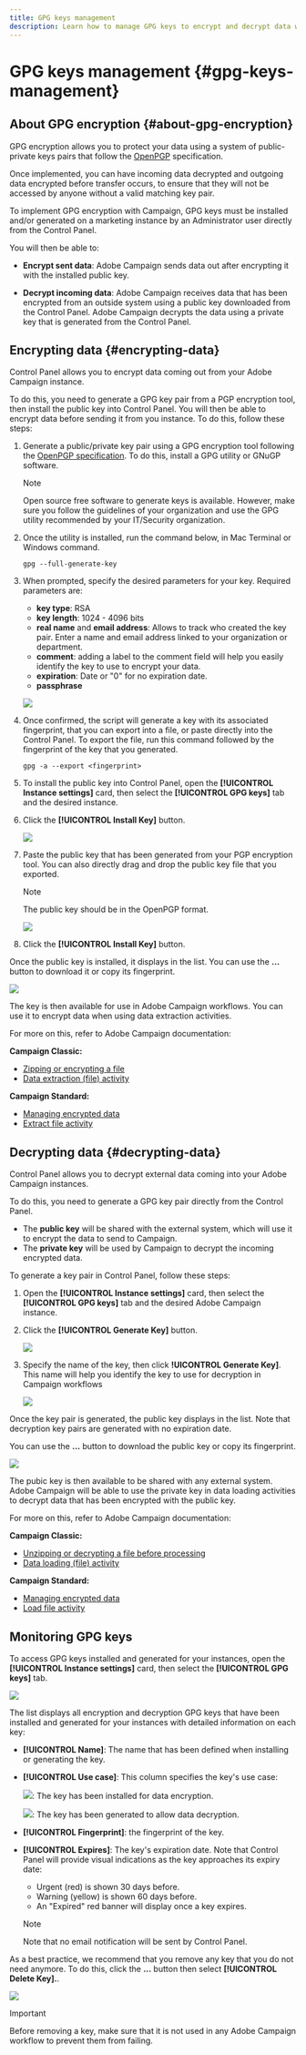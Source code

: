 ```yaml
---
title: GPG keys management
description: Learn how to manage GPG keys to encrypt and decrypt data within Adobe Campaign.
---
```


# GPG keys management {#gpg-keys-management}

## About GPG encryption {#about-gpg-encryption}

GPG encryption allows you to protect your data using a system of public-private keys pairs that follow the [OpenPGP](https://www.openpgp.org/about/standard/) specification.

Once implemented, you can have incoming data decrypted and outgoing data encrypted before transfer occurs, to ensure that they will not be accessed by anyone without a valid matching key pair.

To implement GPG encryption with Campaign, GPG keys must be installed and/or generated on a marketing instance by an Administrator user directly from the Control Panel.

You will then be able to:

* **Encrypt sent data**: Adobe Campaign sends data out after encrypting it with the installed public key.

* **Decrypt incoming data**: Adobe Campaign receives data that has been encrypted from an outside system using a public key downloaded from the Control Panel. Adobe Campaign decrypts the data using a private key that is generated from the Control Panel.

## Encrypting data {#encrypting-data}

Control Panel allows you to encrypt data coming out from your Adobe Campaign instance.

To do this, you need to generate a GPG key pair from a PGP encryption tool, then install the public key into Control Panel. You will then be able to encrypt data before sending it from you instance. To do this, follow these steps:

1. Generate a public/private key pair using a GPG encryption tool following the [OpenPGP specification](https://www.openpgp.org/about/standard/). To do this, install a GPG utility or GNuGP software.

    >[!NOTE]
    >
    >Open source free software to generate keys is available. However, make sure you follow the guidelines of your organization and use the GPG utility recommended by your IT/Security organization.

1. Once the utility is installed, run the command below, in Mac Terminal or Windows command.

    `gpg --full-generate-key`

1. When prompted, specify the desired parameters for your key. Required parameters are:

    * **key type**: RSA
    * **key length**: 1024 - 4096 bits
    * **real name** and **email address**: Allows to track who created the key pair. Enter a name and email address linked to your organization or department.
    * **comment**: adding a label to the comment field will help you easily identify the key to use to encrypt your data.
    * **expiration**: Date or "0" for no expiration date.
    * **passphrase**

    ![](assets/do-not-localize/gpg_command.png)

1. Once confirmed, the script will generate a key with its associated fingerprint, that you can export into a file, or paste directly into the Control Panel. To export the file, run this command followed by the fingerprint of the key that you generated.

    `gpg -a --export <fingerprint>`

1. To install the public key into Control Panel, open the **[!UICONTROL Instance settings]** card, then select the **[!UICONTROL GPG keys]** tab and the desired instance.

1. Click the **[!UICONTROL Install Key]** button.

    ![](assets/gpg_install_button.png)

1. Paste the public key that has been generated from your PGP encryption tool. You can also directly drag and drop the public key file that you exported.

    >[!NOTE]
    >
    >The public key should be in the OpenPGP format.

    ![](assets/gpg_install_paste.png)

1. Click the **[!UICONTROL Install Key]** button.

Once the public key is installed, it displays in the list. You can use the **...** button to download it or copy its fingerprint.

![](assets/gpg_install_download.png)

The key is then available for use in Adobe Campaign workflows. You can use it to encrypt data when using data extraction activities.

For more on this, refer to Adobe Campaign documentation:

**Campaign Classic:**

* [Zipping or encrypting a file](https://docs.adobe.com/content/help/en/campaign-classic/using/automating-with-workflows/general-operation/how-to-use-workflow-data.html#zipping-or-encrypting-a-file)
* [Data extraction (file) activity](https://docs.adobe.com/content/help/en/campaign-classic/using/automating-with-workflows/action-activities/extraction--file-.html)

**Campaign Standard:**

* [Managing encrypted data](https://docs.adobe.com/content/help/en/campaign-standard/using/managing-processes-and-data/workflow-general-operation/importing-data.html#managing-encrypted-data)
* [Extract file activity](https://docs.adobe.com/content/help/en/campaign-standard/using/managing-processes-and-data/data-management-activities/extract-file.html)

## Decrypting data {#decrypting-data}

Control Panel allows you to decrypt external data coming into your Adobe Campaign instances.

To do this, you need to generate a GPG key pair directly from the Control Panel.

* The **public key** will be shared with the external system, which will use it to encrypt the data to send to Campaign.
* The **private key** will be used by Campaign to decrypt the incoming encrypted data.

To generate a key pair in Control Panel, follow these steps:

1. Open the **[!UICONTROL Instance settings]** card, then select the **[!UICONTROL GPG keys]** tab and the desired Adobe Campaign instance.

1. Click the **[!UICONTROL Generate Key]** button.

    ![](assets/gpg_generate.png)

1. Specify the name of the key, then click **!UICONTROL Generate Key]**. This name will help you identify the key to use for decryption in Campaign workflows

    ![](assets/gpg_generate_name.png)

Once the key pair is generated, the public key displays in the list. Note that decryption key pairs are generated with no expiration date.

You can use the **...** button to download the public key or copy its fingerprint.

![](assets/gpg_generate_list.png)

The pubic key is then available to be shared with any external system. Adobe Campaign will be able to use the private key in data loading activities to decrypt data that has been encrypted with the public key.

For more on this, refer to Adobe Campaign documentation:

**Campaign Classic:**

* [Unzipping or decrypting a file before processing](https://docs.adobe.com/content/help/en/campaign-classic/using/automating-with-workflows/general-operation/importing-data.html#unzipping-or-decrypting-a-file-before-processing)
* [Data loading (file) activity](https://docs.adobe.com/content/help/en/campaign-classic/using/automating-with-workflows/action-activities/data-loading--file-.html)

**Campaign Standard:**

* [Managing encrypted data](https://docs.adobe.com/content/help/en/campaign-standard/using/managing-processes-and-data/workflow-general-operation/importing-data.html#managing-encrypted-data)
* [Load file activity](https://docs.adobe.com/content/help/en/campaign-standard/using/managing-processes-and-data/data-management-activities/load-file.html)

## Monitoring GPG keys

To access GPG keys installed and generated for your instances, open the **[!UICONTROL Instance settings]** card, then select the **[!UICONTROL GPG keys]** tab.

![](assets/gpg_list.png)

The list displays all encryption and decryption GPG keys that have been installed and generated for your instances with detailed information on each key:

* **[!UICONTROL Name]**: The name that has been defined when installing or generating the key.
* **[!UICONTROL Use case]**: This column specifies the key's use case:

    ![](assets/gpg_icon_encrypt.png): The key has been installed for data encryption.

    ![](assets/gpg_icon_decrypt.png): The key has been generated to allow data decryption.

* **[!UICONTROL Fingerprint]**: the fingerprint of the key.
* **[!UICONTROL Expires]**: The key's expiration date. Note that Control Panel will provide visual indications as the key approaches its expiry date:

    * Urgent (red) is shown 30 days before.
    * Warning (yellow) is shown 60 days before.
    * An "Expired" red banner will display once a key expires.

    >[!NOTE]
    >
    >Note that no email notification will be sent by Control Panel.

As a best practice, we recommend that you remove any key that you do not need anymore. To do this, click the **...** button then select **[!UICONTROL Delete Key].**.

![](assets/gpg_delete.png)

>[!IMPORTANT]
>
>Before removing a key, make sure that it is not used in any Adobe Campaign workflow to prevent them from failing.
